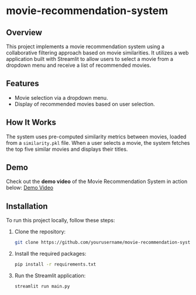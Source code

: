 # movie-recommendation-system

## Overview
This project implements a movie recommendation system using a collaborative filtering approach based on movie similarities. It utilizes a web application built with Streamlit to allow users to select a movie from a dropdown menu and receive a list of recommended movies.

## Features
- Movie selection via a dropdown menu.
- Display of recommended movies based on user selection.

## How It Works
The system uses pre-computed similarity metrics between movies, loaded from a `similarity.pkl` file. When a user selects a movie, the system fetches the top five similar movies and displays their titles.

## Demo
Check out the **demo video** of the Movie Recommendation System in action below:
[Demo Video](https://drive.google.com/file/d/1KZivPZYWRq_AyI3VBjPLEw4tsLoICZoq/view?usp=sharing)

## Installation
To run this project locally, follow these steps:
1. Clone the repository:
   ```bash
   git clone https://github.com/yourusername/movie-recommendation-system.git
2. Install the required packages:
   ```bash
   pip install -r requirements.txt
3. Run the Streamlit application:
   ```bash
   streamlit run main.py
